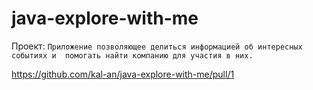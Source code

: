 # java-explore-with-me
Проект: ```Приложение позволяющее делиться информацией об интересных событиях и 
помогать найти компанию для участия в них.```

https://github.com/kal-an/java-explore-with-me/pull/1

